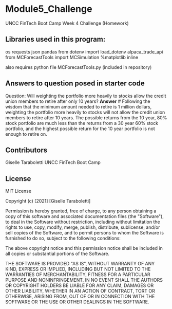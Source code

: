 # Module5_ChallengeUNCC FinTech Boot Camp Week 4 Challenge (Homework)## Libraries used in this program: osrequests jsonpandasfrom dotenv import load_dotenvalpaca_trade_api from MCForecastTools import MCSimulation%matplotlib inlinealso requires python file MCForecastTools.py (included in repository) ## Answers to question posed in starter codeQuestion: Will weighting the portfolio more heavily to stocks allow the credit union members to retire after only 10 years?**Answer** # Following the wisdom that the minimum amount needed to retire is 1 million dollars, weighting the portfolio more heavily to stocks will not allow the credit union members to retire after 10 years. The possible returns from the 10 year, 80% stock portfolio are much less than the returns from a 30 year 60% stock portfolio, and the highest possible return for the 10 year portfolio is not enough to retire on. ## ContributorsGiselle TarabolettiUNCC FinTech Boot Camp## License MIT LicenseCopyright (c) [2021] [Giselle Taraboletti]Permission is hereby granted, free of charge, to any person obtaining a copyof this software and associated documentation files (the "Software"), to dealin the Software without restriction, including without limitation the rightsto use, copy, modify, merge, publish, distribute, sublicense, and/or sellcopies of the Software, and to permit persons to whom the Software isfurnished to do so, subject to the following conditions:The above copyright notice and this permission notice shall be included in allcopies or substantial portions of the Software.THE SOFTWARE IS PROVIDED "AS IS", WITHOUT WARRANTY OF ANY KIND, EXPRESS ORIMPLIED, INCLUDING BUT NOT LIMITED TO THE WARRANTIES OF MERCHANTABILITY,FITNESS FOR A PARTICULAR PURPOSE AND NONINFRINGEMENT. IN NO EVENT SHALL THEAUTHORS OR COPYRIGHT HOLDERS BE LIABLE FOR ANY CLAIM, DAMAGES OR OTHERLIABILITY, WHETHER IN AN ACTION OF CONTRACT, TORT OR OTHERWISE, ARISING FROM,OUT OF OR IN CONNECTION WITH THE SOFTWARE OR THE USE OR OTHER DEALINGS IN THESOFTWARE.